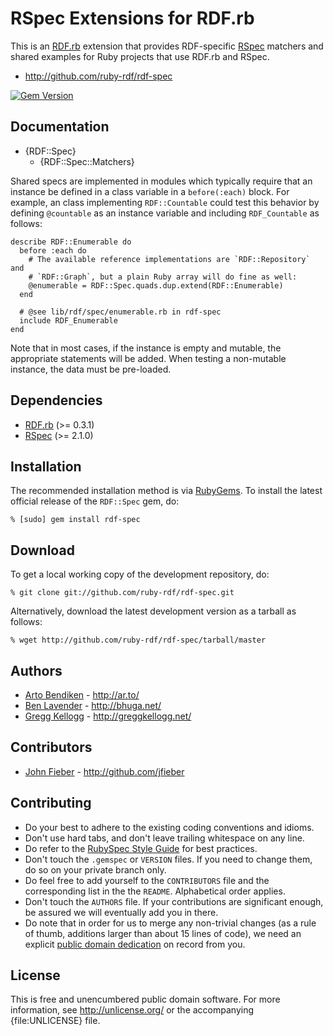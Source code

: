 # RSpec Extensions for RDF.rb

This is an [RDF.rb][] extension that provides RDF-specific [RSpec][] matchers
and shared examples for Ruby projects that use RDF.rb and RSpec.

* <http://github.com/ruby-rdf/rdf-spec>

[![Gem Version](https://badge.fury.io/rb/rdf-spec.png)](http://badge.fury.io/rb/rdf-spec)

## Documentation

* {RDF::Spec}
  * {RDF::Spec::Matchers}

Shared specs are implemented in modules which typically require that an instance be defined in a class variable in a `before(:each)` block. For example, an class implementing `RDF::Countable` could test this behavior by defining `@countable` as an instance variable and including `RDF_Countable` as follows:

    describe RDF::Enumerable do
      before :each do
        # The available reference implementations are `RDF::Repository` and
        # `RDF::Graph`, but a plain Ruby array will do fine as well:
        @enumerable = RDF::Spec.quads.dup.extend(RDF::Enumerable)
      end

      # @see lib/rdf/spec/enumerable.rb in rdf-spec
      include RDF_Enumerable
    end

Note that in most cases, if the instance is empty and mutable, the appropriate statements will be added. When testing a non-mutable instance, the data must be pre-loaded.

## Dependencies

* [RDF.rb](http://rubygems.org/gems/rdf) (>= 0.3.1)
* [RSpec](http://rubygems.org/gems/rspec) (>= 2.1.0)

## Installation

The recommended installation method is via [RubyGems](http://rubygems.org/).
To install the latest official release of the `RDF::Spec` gem, do:

    % [sudo] gem install rdf-spec

## Download

To get a local working copy of the development repository, do:

    % git clone git://github.com/ruby-rdf/rdf-spec.git

Alternatively, download the latest development version as a tarball as
follows:

    % wget http://github.com/ruby-rdf/rdf-spec/tarball/master

## Authors

* [Arto Bendiken](http://github.com/bendiken) - <http://ar.to/>
* [Ben Lavender](http://github.com/bhuga) - <http://bhuga.net/>
* [Gregg Kellogg](http://github.com/gkellogg) - <http://greggkellogg.net/>

## Contributors

* [John Fieber](http://github.com/jfieber) - <http://github.com/jfieber>

## Contributing

* Do your best to adhere to the existing coding conventions and idioms.
* Don't use hard tabs, and don't leave trailing whitespace on any line.
* Do refer to the [RubySpec Style Guide][RubySpec] for best practices.
* Don't touch the `.gemspec` or `VERSION` files. If you need to change them,
  do so on your private branch only.
* Do feel free to add yourself to the `CONTRIBUTORS` file and the
  corresponding list in the the `README`. Alphabetical order applies.
* Don't touch the `AUTHORS` file. If your contributions are significant
  enough, be assured we will eventually add you in there.
* Do note that in order for us to merge any non-trivial changes (as a rule
  of thumb, additions larger than about 15 lines of code), we need an
  explicit [public domain dedication][PDD] on record from you.

License
-------

This is free and unencumbered public domain software. For more information,
see <http://unlicense.org/> or the accompanying {file:UNLICENSE} file.

[RDF.rb]:    http://rubygems.org/gems/rdf
[RSpec]:     http://rspec.info/
[RubySpec]:  http://rubyspec.org/wiki/rubyspec/Style_Guide
[PDD]:       http://lists.w3.org/Archives/Public/public-rdf-ruby/2010May/0013.html
